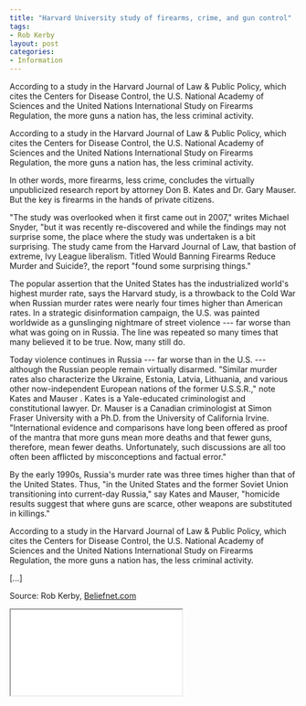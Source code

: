 ```yaml
---
title: "Harvard University study of firearms, crime, and gun control"
tags:
- Rob Kerby
layout: post
categories:
- Information
---
```


According to a study in the Harvard Journal of Law & Public Policy, which cites the Centers for Disease Control, the U.S. National Academy of Sciences and the United Nations International Study on Firearms Regulation, the more guns a nation has, the less criminal activity.

According to a study in the Harvard Journal of Law & Public Policy, which cites the Centers for Disease Control, the U.S. National Academy of Sciences and the United Nations International Study on Firearms Regulation, the more guns a nation has, the less criminal activity.

In other words, more firearms, less crime, concludes the virtually unpublicized research report by attorney Don B. Kates and Dr. Gary Mauser. But the key is firearms in the hands of private citizens.

"The study was overlooked when it first came out in 2007," writes Michael Snyder, "but it was recently re-discovered and while the findings may not surprise some, the place where the study was undertaken is a bit surprising. The study came from the Harvard Journal of Law, that bastion of extreme, Ivy League liberalism. Titled Would Banning Firearms Reduce Murder and Suicide?, the report "found some surprising things."

The popular assertion that the United States has the industrialized world's highest murder rate, says the Harvard study, is a throwback to the Cold War when Russian murder rates were nearly four times higher than American rates. In a strategic disinformation campaign, the U.S. was painted worldwide as a gunslinging nightmare of street violence --- far worse than what was going on in Russia. The line was repeated so many times that many believed it to be true. Now, many still do.

Today violence continues in Russia --- far worse than in the U.S. --- although the Russian people remain virtually disarmed. "Similar murder rates also characterize the Ukraine, Estonia, Latvia, Lithuania, and various other now-independent European nations of the former U.S.S.R.," note Kates and Mauser . Kates is a Yale-educated criminologist and constitutional lawyer. Dr. Mauser is a Canadian criminologist at Simon Fraser University with a Ph.D. from the University of California Irvine. "International evidence and comparisons have long been offered as proof of the mantra that more guns mean more deaths and that fewer guns, therefore, mean fewer deaths. Unfortunately, such discussions are all too often been afflicted by misconceptions and factual error."

By the early 1990s, Russia's murder rate was three times higher than that of the United States. Thus, "in the United States and the former Soviet Union transitioning into current-day Russia," say Kates and Mauser, "homicide results suggest that where guns are scarce, other weapons are substituted in killings."

According to a study in the Harvard Journal of Law & Public Policy, which cites the Centers for Disease Control, the U.S. National Academy of Sciences and the United Nations International Study on Firearms Regulation, the more guns a nation has, the less criminal activity.

\[...\]

Source: Rob Kerby, [Beliefnet.com](https://www.beliefnet.com/News/Articles/Harvard-University-Study-Reveals-Astonishing-Link.aspx?p=1)

<iframe class="pdf" height="150" loading="lazy" src="/assets/pdf/20070101-Kates-Mauser.pdf" width="300"></iframe>
